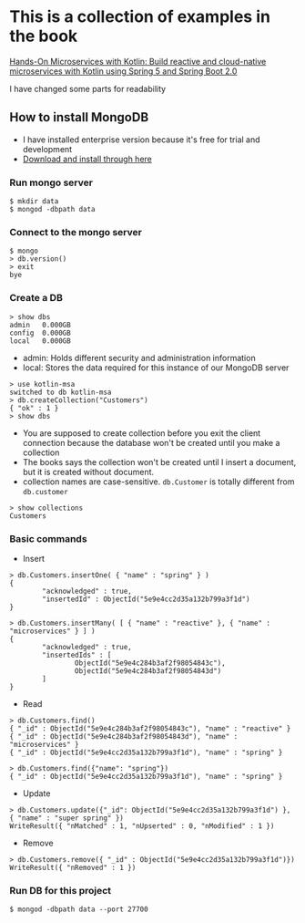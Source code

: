 # This is a collection of examples in the book
[Hands-On Microservices with Kotlin: Build reactive and cloud-native microservices with Kotlin using Spring 5 and Spring Boot 2.0](https://www.amazon.com/Hands-Microservices-Kotlin-cloud-native-microservices-ebook/dp/B077THJ1G4)

I have changed some parts for readability

## How to install MongoDB
- I have installed enterprise version because it's free for trial and development 
- [Download and install through here](https://docs.mongodb.com/manual/tutorial/install-mongodb-on-os-x/)


### Run mongo server
 ```
$ mkdir data
$ mongod -dbpath data
```
### Connect to the mongo server
```
$ mongo
> db.version()
> exit
bye
```
### Create a DB

```
> show dbs
admin   0.000GB
config  0.000GB
local   0.000GB
```

- admin: Holds different security and administration information
- local: Stores the data required for this instance of our MongoDB server

```
> use kotlin-msa
switched to db kotlin-msa
> db.createCollection("Customers")
{ "ok" : 1 }
> show dbs
```

- You are supposed to create collection before you exit the client connection because the database won't be created until you make a collection
- The books says the collection won't be created until I insert a document, but it is created without document.
- collection names are case-sensitive. `db.Customer` is totally different from `db.customer`
  

```
> show collections
Customers
```
### Basic commands

- Insert
```
> db.Customers.insertOne( { "name" : "spring" } )
{
        "acknowledged" : true,
        "insertedId" : ObjectId("5e9e4cc2d35a132b799a3f1d")
}

> db.Customers.insertMany( [ { "name" : "reactive" }, { "name" : "microservices" } ] )
{
        "acknowledged" : true,
        "insertedIds" : [
                ObjectId("5e9e4c284b3af2f98054843c"),
                ObjectId("5e9e4c284b3af2f98054843d")
        ]
}
```

- Read

```
> db.Customers.find()
{ "_id" : ObjectId("5e9e4c284b3af2f98054843c"), "name" : "reactive" }
{ "_id" : ObjectId("5e9e4c284b3af2f98054843d"), "name" : "microservices" }
{ "_id" : ObjectId("5e9e4cc2d35a132b799a3f1d"), "name" : "spring" }

> db.Customers.find({"name": "spring"})
{ "_id" : ObjectId("5e9e4cc2d35a132b799a3f1d"), "name" : "spring" }
```

- Update
```
> db.Customers.update({"_id": ObjectId("5e9e4cc2d35a132b799a3f1d") }, { "name" : "super spring" })
WriteResult({ "nMatched" : 1, "nUpserted" : 0, "nModified" : 1 })
```

- Remove
```
> db.Customers.remove({ "_id" : ObjectId("5e9e4cc2d35a132b799a3f1d")})
WriteResult({ "nRemoved" : 1 })
```

### Run DB for this project
```
$ mongod -dbpath data --port 27700
```